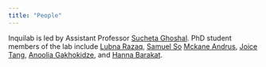 ```yaml
---
title: "People"
---
```

Inquilab is led by Assistant Professor [Sucheta Ghoshal](https://www.hcde.washington.edu/ghoshal). PhD student members of the lab include [Lubna Razaq](https://scholar.google.com/citations?user=KBMF4rwAAAAJ&hl=en), [Samuel So](https://samuelso.net/) [Mckane Andrus](https://scholar.google.com/citations?user=VSsTq14AAAAJ&hl=en), [Joice Tang](https://joicetang.com/), [Anoolia Gakhokidze](https://ca.linkedin.com/in/anoolia-anny-gakhokidze-519a1775), and [Hanna Barakat](https://www.hbarakat.com/).

